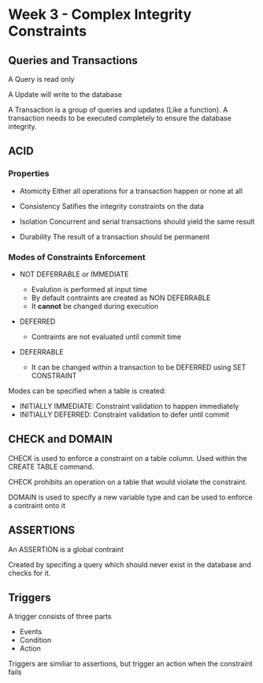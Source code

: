 # Week 3 - Complex Integrity Constraints

## Queries and Transactions
A Query is read only

A Update will write to the database

A Transaction is a group of queries and updates (Like a function). A transaction needs to be executed completely to ensure the database integrity.

## ACID

### Properties

- Atomicity
Either all operations for a transaction happen or none at all

- Consistency
Satifies the integrity constraints on the data

- Isolation
Concurrent and serial transactions should yield the same result

- Durability
The result of a transaction should be permanent

### Modes of Constraints Enforcement

- NOT DEFERRABLE or IMMEDIATE
    - Evalution is performed at input time
    - By default contraints are created as NON DEFERRABLE
    - It __cannot__ be changed during execution

- DEFERRED
    - Contraints are not evaluated until commit time

- DEFERRABLE
    - It can be changed within a transaction to be DEFERRED using SET CONSTRAINT

Modes can be specified when a table is created:
- INITIALLY IMMEDIATE: Constraint validation to happen immediately
- INITIALLY DEFERRED: Constraint validation to defer until commit

## CHECK and DOMAIN
CHECK is used to enforce a constraint on a table column. Used within the CREATE TABLE command.

CHECK prohibits an operation on a table that would violate the constraint. 

DOMAIN is used to specify a new variable type and can be used to enforce a contraint onto it

## ASSERTIONS
An ASSERTION is a global contraint

Created by specifing a query which should never exist in the database and checks for it.

## Triggers
A trigger consists of three parts
- Events
- Condition
- Action

Triggers are similiar to assertions, but trigger an action when the constraint fails

